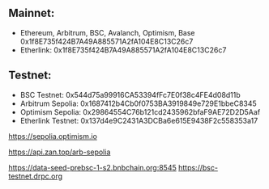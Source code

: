 

## Mainnet:
* Ethereum, Arbitrum, BSC, Avalanch, Optimism, Base 0x1f8E735f424B7A49A885571A2fA104E8C13C26c7
* Etherlink: 0x1f8E735f424B7A49A885571A2fA104E8C13C26c7

## Testnet:
* BSC Testnet: 0x544d75a99916CA53394fFc7E0f38c4FE4d08d11b
* Arbitrum Sepolia: 0x1687412b4Cb0f0753BA3919849e729E1bbeC8345
* Optimism Sepolia:  0x29864554C76b121cd2435962bfaF9AE72D2D5Aaf
* Etherlink Testnet: 0x137d4e9C2431A3DCBa6e615E9438F2c558353a17


https://sepolia.optimism.io

https://api.zan.top/arb-sepolia

https://data-seed-prebsc-1-s2.bnbchain.org:8545
https://bsc-testnet.drpc.org